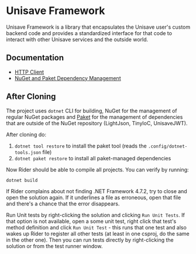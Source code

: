 # Unisave Framework

Unisave Framework is a library that encapsulates the Unisave user's custom backend code and provides a standardized interface for that code to interact with other Unisave services and the outside world.


## Documentation

- [HTTP Client](docs/http-client.md)
- [NuGet and Paket Dependency Management](docs/nuget-and-paket-dependency-management.md)


## After Cloning

The project uses `dotnet` CLI for building, NuGet for the management of regular NuGet packages and [Paket](https://github.com/fsprojects/Paket) for the management of dependencies that are outside of the NuGet repository (LightJson, TinyIoC, UnisaveJWT).

After cloning do:

1. `dotnet tool restore` to install the paket tool (reads the `.config/dotnet-tools.json` file)
2. `dotnet paket restore` to install all paket-managed dependencies

Now Rider should be able to compile all projects. You can verify by running:

```bash
dotnet build
```

If Rider complains about not finding .NET Framework 4.7.2, try to close and open the solution again. If it underlines a file as erroneous, open that file and there's a chance that the error disappears.

Run Unit tests by right-clicking the solution and clicking `Run Unit Tests`. If that option is not available, open a some unit test, right click that test's method definition and click `Run Unit Test` - this runs that one test and also wakes up Rider to register all other tests (at least in one csproj, do the same in the other one). Then you can run tests directly by right-clicking the solution or from the test runner window.
